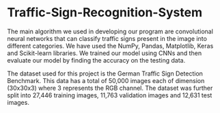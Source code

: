 # Traffic-Sign-Recognition-System

The main algorithm we used in developing our program are convolutional neural networks that can classify traffic signs present in the image into different categories. We have used the NumPy, Pandas, Matplotlib, Keras and Scikit-learn libraries. We trained our model using CNNs and then evaluate our model by finding the accuracy on the testing data.

The dataset used for this project is the German Traffic Sign Detection Benchmark. This data has a total of 50,000 images each of dimension (30x30x3) where 3 represents the RGB channel. The dataset was further split into 27,446 training images, 11,763 validation images and 12,631 test images.
